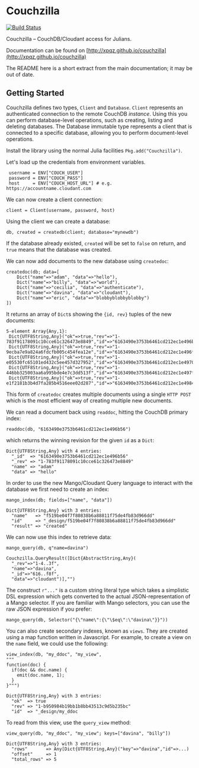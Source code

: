 # Couchzilla

[![Build Status](https://travis-ci.org/xpqz/Couchzilla.jl.svg?branch=master)](https://travis-ci.org/xpqz/Couchzilla.jl)

Couchzilla – CouchDB/Cloudant access for Julians.

Documentation can be found on [http://xpqz.github.io/couchzilla](http://xpqz.github.io/couchzilla)

The README here is a short extract from the main documentation; it may be out of date. 

## Getting Started

Couchzilla defines two types, `Client` and `Database`. `Client` represents an authenticated 
connection to the remote CouchDB _instance_. Using this you can perform database-level operations, 
such as creating, listing and deleting databases. The Database immutable type represents a client
that is connected to a specific database, allowing you to perform document-level operations.

Install the library using the normal Julia facilities `Pkg.add("Couchzilla")`.

Let's load up the credentials from environment variables.

     username = ENV["COUCH_USER"]
     password = ENV["COUCH_PASS"]
     host     = ENV["COUCH_HOST_URL"] # e.g. https://accountname.cloudant.com

We can now create a client connection:

    client = Client(username, password, host)

Using the client we can create a database:

    db, created = createdb(client; database="mynewdb")

If the database already existed, `created` will be set to `false` on return, and `true`
means that the database was created.

We can now add documents to the new database using `createdoc`:

    createdoc(db; data=[
        Dict("name"=>"adam", "data"=>"hello"),
        Dict("name"=>"billy", "data"=>"world"),
        Dict("name"=>"cecilia", "data"=>"authenticate"),
        Dict("name"=>"davina", "data"=>"cloudant"),
        Dict("name"=>"eric", "data"=>"blobbyblobbyblobby")
    ])

It returns an array of `Dict`s showing the `{id, rev}` tuples of the new documents:

    5-element Array{Any,1}:
     Dict{UTF8String,Any}("ok"=>true,"rev"=>"1-783f91178091c10cce61c326473e8849","id"=>"6163490e3753b6461cd212ec1e496b56")
     Dict{UTF8String,Any}("ok"=>true,"rev"=>"1-9ecba7e9a824a6fdcfb005c454fea12e","id"=>"6163490e3753b6461cd212ec1e496fb0")
     Dict{UTF8String,Any}("ok"=>true,"rev"=>"1-e05530fc65101ed432c5ee457d327952","id"=>"6163490e3753b6461cd212ec1e497092")
     Dict{UTF8String,Any}("ok"=>true,"rev"=>"1-446bb325003aa6a995bde4e7c3dd513f","id"=>"6163490e3753b6461cd212ec1e497f8f")
     Dict{UTF8String,Any}("ok"=>true,"rev"=>"1-e1f2181b3b4d7fa285b4516eee02d287","id"=>"6163490e3753b6461cd212ec1e4984e2")

This form of `createdoc` creates multiple documents using a single `HTTP POST` which is 
the most efficient way of creating multiple new documents.

We can read a document back using `readdoc`, hitting the CouchDB primary index:

    readdoc(db, "6163490e3753b6461cd212ec1e496b56")

which returns the winning revision for the given `id` as a `Dict`:

    Dict{UTF8String,Any} with 4 entries:
      "_id"  => "6163490e3753b6461cd212ec1e496b56"
      "_rev" => "1-783f91178091c10cce61c326473e8849"
      "name" => "adam"
      "data" => "hello"

In order to use the new Mango/Cloudant Query language to interact with the database
we first need to create an index:

    mango_index(db; fields=["name", "data"])

    Dict{UTF8String,Any} with 3 entries:
      "name"   => "f519be04f7f80838b6a88811f75de4fb83d966dd"
      "id"     => "_design/f519be04f7f80838b6a88811f75de4fb83d966dd"
      "result" => "created"

We can now use this index to retrieve data:

    mango_query(db, q"name=davina")

    Couchzilla.QueryResult([Dict{AbstractString,Any}(
      "_rev"=>"1-4..3f",
      "name"=>"davina",
      "_id"=>"616..f8f",
      "data"=>"cloudant")],"")

The construct `r"..."` is a custom string literal type which takes a simplistic DSL 
expression which gets converted to the actual JSON-representation of a Mango selector.
If you are familiar with Mango selectors, you can use the raw JSON expression if you
prefer:

    mango_query(db, Selector("{\"name\":{\"\$eq\":\"davina\"}}"))

You can also create secondary indexes, known as `views`. They are created
using a map function written in Javascript. For example, to create a view
on the `name` field, we could use the following:

    view_index(db, "my_ddoc", "my_view", 
    """
    function(doc) {
      if(doc && doc.name) {
        emit(doc.name, 1);
      }
    }""")

    Dict{UTF8String,Any} with 3 entries:
      "ok"  => true
      "rev" => "1-b950984b19bb1b8bb43513c9d5b235bc"
      "id"  => "_design/my_ddoc

To read from this view, use the `query_view` method:

    view_query(db, "my_ddoc", "my_view"; keys=["davina", "billy"])

    Dict{UTF8String,Any} with 3 entries:
      "rows"       => Any[Dict{UTF8String,Any}("key"=>"davina","id"=>...)
      "offset"     => 1
      "total_rows" => 5

